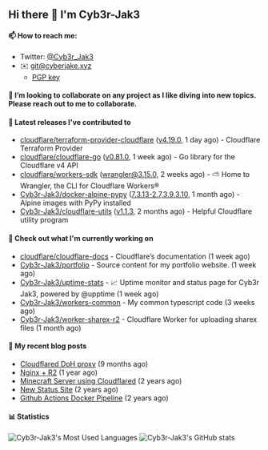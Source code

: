 ## Hi there 👋 I'm Cyb3r-Jak3

#### 📫 How to reach me:
  - Twitter: [@Cyb3r_Jak3](https://twitter.com/Cyb3r_Jak3)
  - ✉️ git@cyberjake.xyz
    - [PGP key](https://gist.githubusercontent.com/Cyb3r-Jak3/d1068b61b50239b171faf018a0269f67/raw/b876db002e6b0630795382c0b9134771ffa5fe3a/cyb3rjak3@pm.me.asc)


#### 👯 I’m looking to collaborate on any project as I like diving into new topics. Please reach out to me to collaborate.


#### 🔭 Latest releases I've contributed to

- [cloudflare/terraform-provider-cloudflare](https://github.com/cloudflare/terraform-provider-cloudflare) ([v4.19.0](https://github.com/cloudflare/terraform-provider-cloudflare/releases/tag/v4.19.0), 1 day ago) - Cloudflare Terraform Provider
- [cloudflare/cloudflare-go](https://github.com/cloudflare/cloudflare-go) ([v0.81.0](https://github.com/cloudflare/cloudflare-go/releases/tag/v0.81.0), 1 week ago) - Go library for the Cloudflare v4 API
- [cloudflare/workers-sdk](https://github.com/cloudflare/workers-sdk) ([wrangler@3.15.0](https://github.com/cloudflare/workers-sdk/releases/tag/wrangler%403.15.0), 2 weeks ago) - ⛅️ Home to Wrangler, the CLI for Cloudflare Workers®
- [Cyb3r-Jak3/docker-alpine-pypy](https://github.com/Cyb3r-Jak3/docker-alpine-pypy) ([7.3.13-2.7,3.9,3.10](https://github.com/Cyb3r-Jak3/docker-alpine-pypy/releases/tag/7.3.13-2.7%2C3.9%2C3.10), 1 month ago) - Alpine images with PyPy installed
- [Cyb3r-Jak3/cloudflare-utils](https://github.com/Cyb3r-Jak3/cloudflare-utils) ([v1.1.3](https://github.com/Cyb3r-Jak3/cloudflare-utils/releases/tag/v1.1.3), 2 months ago) - Helpful Cloudflare utility program 

#### 👷 Check out what I'm currently working on

- [cloudflare/cloudflare-docs](https://github.com/cloudflare/cloudflare-docs) - Cloudflare’s documentation (1 week ago)
- [Cyb3r-Jak3/portfolio](https://github.com/Cyb3r-Jak3/portfolio) -  Source content for my portfolio website. (1 week ago)
- [Cyb3r-Jak3/uptime-stats](https://github.com/Cyb3r-Jak3/uptime-stats) - 📈 Uptime monitor and status page for Cyb3r Jak3, powered by @upptime (1 week ago)
- [Cyb3r-Jak3/workers-common](https://github.com/Cyb3r-Jak3/workers-common) - My common typescript code (3 weeks ago)
- [Cyb3r-Jak3/worker-sharex-r2](https://github.com/Cyb3r-Jak3/worker-sharex-r2) - Cloudflare Worker for uploading sharex files (1 month ago)

#### 📜 My recent blog posts

- [Cloudflared DoH proxy](https://blog.cyberjake.xyz/post/2023-02-17-cloudflared-doh/) (9 months ago)
- [Nginx &#43; R2](https://blog.cyberjake.xyz/post/2022-10-01-nginx-proxy-r2/) (1 year ago)
- [Minecraft Server using Cloudflared](https://blog.cyberjake.xyz/post/2022-03-26-cloudflared-minecraft/) (2 years ago)
- [New Status Site](https://blog.cyberjake.xyz/post/2021-09-27-status-site/) (2 years ago)
- [Github Actions Docker Pipeline](https://blog.cyberjake.xyz/post/2021-06-16-github-actions-docker/) (2 years ago)


#### 📊 Statistics
![Cyb3r-Jak3's Most Used Languages](https://github-readme-stats.vercel.app/api/top-langs/?username=Cyb3r-Jak3&theme=cobalt&hide=css,html,scss)
![Cyb3r-Jak3's GitHub stats](https://github-readme-stats.vercel.app/api?username=Cyb3r-Jak3&count_private=true&show_icons=true&theme=cobalt&line_height=40)
